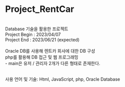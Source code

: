 # Project_RentCar
<br/>
Database 기술을 활용한 프로젝트
<br/>
Project Begin : 2023/04/07
<br/>
Project End : 2023/06/21 (expected)
<br/>
<br/>
Oracle DB를 사용해 렌트카 회사에 대한 DB 구성
<br/>
php를 활용해 DB 접근 및 웹 프로그래밍
<br/>
- main은 유저 / 관리자 2개가 다른 형태로 존재한다.
<br/><br/>

사용 언어 및 기술: Html, JavaScript, php, Oracle Database
